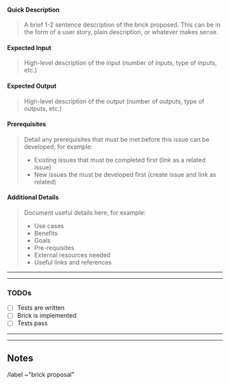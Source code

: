 #### Quick Description
> A brief 1-2 sentence description of the brick proposed. This can be in the form of a user story, plain description, or whatever makes sense.


#### Expected Input 
> High-level description of the input (number of inputs, type of inputs, etc.)


#### Expected Output 
> High-level description of the output (number of outputs, type of outputs, etc.)


#### Prerequisites
> Detail any prerequisites that must be met before this issue can be developed, for example:
> - Existing issues that must be completed first (link as a related issue)
> - New issues the must be developed first (create issue and link as related)


#### Additional Details
> Document useful details here, for example:  
> - Use cases  
> - Benefits  
> - Goals  
> - Pre-requisites  
> - External resources needed  
> - Useful links and references


-----
-----

### TODOs

- [ ] Tests are written
- [ ] Brick is implemented
- [ ] Tests pass

-----
----- 

## Notes



/label ~"brick proposal"
